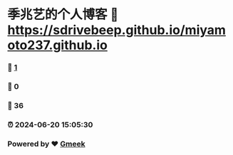# 季兆艺的个人博客 :link: https://sdrivebeep.github.io/miyamoto237.github.io 
### :page_facing_up: [1](https://sdrivebeep.github.io/miyamoto237.github.io/tag.html) 
### :speech_balloon: 0 
### :hibiscus: 36 
### :alarm_clock: 2024-06-20 15:05:30 
### Powered by :heart: [Gmeek](https://github.com/Meekdai/Gmeek)
